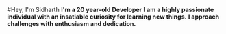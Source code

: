 #Hey, I'm Sidharth
  **I'm a 20 year-old Developer**
  **I am a highly passionate individual with an insatiable curiosity for learning new things.** 
  **I approach challenges with enthusiasm and dedication.**
  
    
